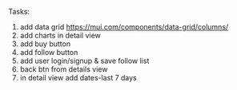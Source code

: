 Tasks:  
1. add data grid https://mui.com/components/data-grid/columns/  
2. add charts in detail view  
3. add buy button 
4. add follow button 
5. add user login/signup & save follow list
6. back btn from details view
7. in detail view add dates-last 7 days
 
